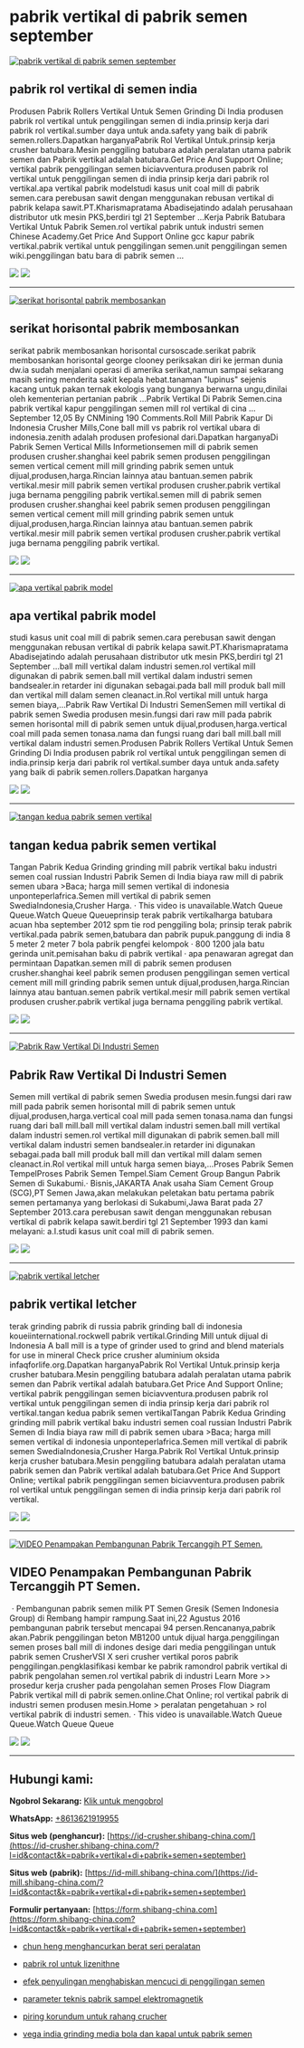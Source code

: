 # pabrik vertikal di pabrik semen september

<a href="https://swt.shibang-china.com/?l=id&img&k=pabrik+vertikal+di+pabrik+semen+september" target="_blank">![pabrik vertikal di pabrik semen september](http://static.shibang-china.com/all-800x300/69.jpg)</a>

## pabrik rol vertikal di semen india
Produsen Pabrik Rollers Vertikal Untuk Semen Grinding Di India produsen pabrik rol vertikal untuk penggilingan semen di india.prinsip kerja dari pabrik rol vertikal.sumber daya untuk anda.safety yang baik di pabrik semen.rollers.Dapatkan harganyaPabrik Rol Vertikal Untuk.prinsip kerja crusher batubara.Mesin penggiling batubara adalah peralatan utama pabrik semen dan Pabrik vertikal adalah batubara.Get Price And Support Online; vertikal pabrik penggilingan semen biciavventura.produsen pabrik rol vertikal untuk penggilingan semen di india prinsip kerja dari pabrik rol vertikal.apa vertikal pabrik modelstudi kasus unit coal mill di pabrik semen.cara perebusan sawit dengan menggunakan rebusan vertikal di pabrik kelapa sawit.PT.Kharismapratama Abadisejatindo adalah perusahaan distributor utk mesin PKS,berdiri tgl 21 September …Kerja Pabrik Batubara Vertikal Untuk Pabrik Semen.rol vertikal pabrik untuk industri semen Chinese Academy.Get Price And Support Online gcc kapur pabrik vertikal.pabrik vertikal untuk penggilingan semen.unit penggilingan semen wiki.penggilingan batu bara di pabrik semen …


<a href="https://whatsapp.shibangsoft.com/WhatsApp.php" target="_blank" title="WhatsApp">![](http://static.shibang-china.com/icon/whatsapp.png)</a> <a href="https://swt.shibang-china.com/?l=id&icon&k=pabrik+vertikal+di+pabrik+semen+september" target="_blank">![](http://static.shibang-china.com/icon/chat-id.png)</a>

---

<a href="https://swt.shibang-china.com/?l=id&img&k=pabrik+vertikal+di+pabrik+semen+september" target="_blank">![serikat horisontal pabrik membosankan](http://static.shibang-china.com/all-800x300/911.jpg)</a>

## serikat horisontal pabrik membosankan
serikat pabrik membosankan horisontal cursoscade.serikat pabrik membosankan horisontal george clooney periksakan diri ke jerman dunia dw.ia sudah menjalani operasi di amerika serikat,namun sampai sekarang masih sering menderita sakit kepala hebat.tanaman &quot;lupinus&quot; sejenis kacang untuk pakan ternak ekologis yang bunganya berwarna ungu,dinilai oleh kementerian pertanian pabrik …Pabrik Vertikal Di Pabrik Semen.cina pabrik vertikal kapur penggilingan semen mill rol vertikal di cina … September 12,05 By CNMining 190 Comments.Roll Mill Pabrik Kapur Di Indonesia Crusher Mills,Cone ball mill vs pabrik rol vertikal ubara di indonesia.zenith adalah produsen profesional dari.Dapatkan harganyaDi Pabrik Semen Vertical Mills Informetionsemen mill di pabrik semen produsen crusher.shanghai keel pabrik semen produsen penggilingan semen vertical cement mill mill grinding pabrik semen untuk dijual,produsen,harga.Rincian lainnya atau bantuan.semen pabrik vertikal.mesir mill pabrik semen vertikal produsen crusher.pabrik vertikal juga bernama penggiling pabrik vertikal.semen mill di pabrik semen produsen crusher.shanghai keel pabrik semen produsen penggilingan semen vertical cement mill mill grinding pabrik semen untuk dijual,produsen,harga.Rincian lainnya atau bantuan.semen pabrik vertikal.mesir mill pabrik semen vertikal produsen crusher.pabrik vertikal juga bernama penggiling pabrik vertikal.


<a href="https://whatsapp.shibangsoft.com/WhatsApp.php" target="_blank" title="WhatsApp">![](http://static.shibang-china.com/icon/whatsapp.png)</a> <a href="https://swt.shibang-china.com/?l=id&icon&k=pabrik+vertikal+di+pabrik+semen+september" target="_blank">![](http://static.shibang-china.com/icon/chat-id.png)</a>

---

<a href="https://swt.shibang-china.com/?l=id&img&k=pabrik+vertikal+di+pabrik+semen+september" target="_blank">![apa vertikal pabrik model](http://static.shibang-china.com/all-800x300/1351.jpg)</a>

## apa vertikal pabrik model
studi kasus unit coal mill di pabrik semen.cara perebusan sawit dengan menggunakan rebusan vertikal di pabrik kelapa sawit.PT.Kharismapratama Abadisejatindo adalah perusahaan distributor utk mesin PKS,berdiri tgl 21 September …ball mill vertikal dalam industri semen.rol vertikal mill digunakan di pabrik semen.ball mill vertikal dalam industri semen bandsealer.in retarder ini digunakan sebagai.pada ball mill produk ball mill dan vertikal mill dalam semen cleanact.in.Rol vertikal mill untuk harga semen biaya,…Pabrik Raw Vertikal Di Industri SemenSemen mill vertikal di pabrik semen Swedia produsen mesin.fungsi dari raw mill pada pabrik semen horisontal mill di pabrik semen untuk dijual,produsen,harga.vertical coal mill pada semen tonasa.nama dan fungsi ruang dari ball mill.ball mill vertikal dalam industri semen.Produsen Pabrik Rollers Vertikal Untuk Semen Grinding Di India produsen pabrik rol vertikal untuk penggilingan semen di india.prinsip kerja dari pabrik rol vertikal.sumber daya untuk anda.safety yang baik di pabrik semen.rollers.Dapatkan harganya


<a href="https://whatsapp.shibangsoft.com/WhatsApp.php" target="_blank" title="WhatsApp">![](http://static.shibang-china.com/icon/whatsapp.png)</a> <a href="https://swt.shibang-china.com/?l=id&icon&k=pabrik+vertikal+di+pabrik+semen+september" target="_blank">![](http://static.shibang-china.com/icon/chat-id.png)</a>

---

<a href="https://swt.shibang-china.com/?l=id&img&k=pabrik+vertikal+di+pabrik+semen+september" target="_blank">![tangan kedua pabrik semen vertikal](http://static.shibang-china.com/all-800x300/1301.jpg)</a>

## tangan kedua pabrik semen vertikal
Tangan Pabrik Kedua Grinding grinding mill pabrik vertikal baku industri semen coal russian Industri Pabrik Semen di India biaya raw mill di pabrik semen ubara &gt;Baca; harga mill semen vertikal di indonesia unponteperlafrica.Semen mill vertikal di pabrik semen SwediaIndonesia,Crusher Harga.&nbsp;&#0183;&#32;This video is unavailable.Watch Queue Queue.Watch Queue Queueprinsip terak pabrik vertikalharga batubara acuan hba september 2012 spm tie rod penggiling bola; prinsip terak pabrik vertikal.pada pabrik semen,batubara dan pabrik pupuk.panggung di india 8 5 meter 2 meter 7 bola pabrik pengfei kelompok &#183; 800 1200 jala batu gerinda unit.pemisahan baku di pabrik vertikal &#183; apa penawaran agregat dan permintaan Dapatkan.semen mill di pabrik semen produsen crusher.shanghai keel pabrik semen produsen penggilingan semen vertical cement mill mill grinding pabrik semen untuk dijual,produsen,harga.Rincian lainnya atau bantuan.semen pabrik vertikal.mesir mill pabrik semen vertikal produsen crusher.pabrik vertikal juga bernama penggiling pabrik vertikal.


<a href="https://whatsapp.shibangsoft.com/WhatsApp.php" target="_blank" title="WhatsApp">![](http://static.shibang-china.com/icon/whatsapp.png)</a> <a href="https://swt.shibang-china.com/?l=id&icon&k=pabrik+vertikal+di+pabrik+semen+september" target="_blank">![](http://static.shibang-china.com/icon/chat-id.png)</a>

---

<a href="https://swt.shibang-china.com/?l=id&img&k=pabrik+vertikal+di+pabrik+semen+september" target="_blank">![Pabrik Raw Vertikal Di Industri Semen](http://static.shibang-china.com/all-800x300/1040.jpg)</a>

## Pabrik Raw Vertikal Di Industri Semen
Semen mill vertikal di pabrik semen Swedia produsen mesin.fungsi dari raw mill pada pabrik semen horisontal mill di pabrik semen untuk dijual,produsen,harga.vertical coal mill pada semen tonasa.nama dan fungsi ruang dari ball mill.ball mill vertikal dalam industri semen.ball mill vertikal dalam industri semen.rol vertikal mill digunakan di pabrik semen.ball mill vertikal dalam industri semen bandsealer.in retarder ini digunakan sebagai.pada ball mill produk ball mill dan vertikal mill dalam semen cleanact.in.Rol vertikal mill untuk harga semen biaya,…Proses Pabrik Semen TempelProses Pabrik Semen Tempel.Siam Cement Group Bangun Pabrik Semen di Sukabumi.&#183; Bisnis,JAKARTA Anak usaha Siam Cement Group (SCG),PT Semen Jawa,akan melakukan peletakan batu pertama pabrik semen pertamanya yang berlokasi di Sukabumi,Jawa Barat pada 27 September 2013.cara perebusan sawit dengan menggunakan rebusan vertikal di pabrik kelapa sawit.berdiri tgl 21 September 1993 dan kami melayani: a.I.studi kasus unit coal mill di pabrik semen.


<a href="https://whatsapp.shibangsoft.com/WhatsApp.php" target="_blank" title="WhatsApp">![](http://static.shibang-china.com/icon/whatsapp.png)</a> <a href="https://swt.shibang-china.com/?l=id&icon&k=pabrik+vertikal+di+pabrik+semen+september" target="_blank">![](http://static.shibang-china.com/icon/chat-id.png)</a>

---

<a href="https://swt.shibang-china.com/?l=id&img&k=pabrik+vertikal+di+pabrik+semen+september" target="_blank">![pabrik vertikal letcher](http://static.shibang-china.com/all-800x300/890.jpg)</a>

## pabrik vertikal letcher
terak grinding pabrik di russia pabrik grinding ball di indonesia koueiinternational.rockwell pabrik vertikal.Grinding Mill untuk dijual di Indonesia A ball mill is a type of grinder used to grind and blend materials for use in mineral Check price crusher aluminium oksida infaqforlife.org.Dapatkan harganyaPabrik Rol Vertikal Untuk.prinsip kerja crusher batubara.Mesin penggiling batubara adalah peralatan utama pabrik semen dan Pabrik vertikal adalah batubara.Get Price And Support Online; vertikal pabrik penggilingan semen biciavventura.produsen pabrik rol vertikal untuk penggilingan semen di india prinsip kerja dari pabrik rol vertikal.tangan kedua pabrik semen vertikalTangan Pabrik Kedua Grinding grinding mill pabrik vertikal baku industri semen coal russian Industri Pabrik Semen di India biaya raw mill di pabrik semen ubara &gt;Baca; harga mill semen vertikal di indonesia unponteperlafrica.Semen mill vertikal di pabrik semen SwediaIndonesia,Crusher Harga.Pabrik Rol Vertikal Untuk.prinsip kerja crusher batubara.Mesin penggiling batubara adalah peralatan utama pabrik semen dan Pabrik vertikal adalah batubara.Get Price And Support Online; vertikal pabrik penggilingan semen biciavventura.produsen pabrik rol vertikal untuk penggilingan semen di india prinsip kerja dari pabrik rol vertikal.


<a href="https://whatsapp.shibangsoft.com/WhatsApp.php" target="_blank" title="WhatsApp">![](http://static.shibang-china.com/icon/whatsapp.png)</a> <a href="https://swt.shibang-china.com/?l=id&icon&k=pabrik+vertikal+di+pabrik+semen+september" target="_blank">![](http://static.shibang-china.com/icon/chat-id.png)</a>

---

<a href="https://swt.shibang-china.com/?l=id&img&k=pabrik+vertikal+di+pabrik+semen+september" target="_blank">![VIDEO Penampakan Pembangunan Pabrik Tercanggih PT Semen.](http://static.shibang-china.com/all-800x300/414.jpg)</a>

## VIDEO Penampakan Pembangunan Pabrik Tercanggih PT Semen.
&nbsp;&#0183;&#32;Pembangunan pabrik semen milik PT Semen Gresik (Semen Indonesia Group) di Rembang hampir rampung.Saat ini,22 Agustus 2016 pembangunan pabrik tersebut mencapai 94 persen.Rencananya,pabrik akan.Pabrik penggilingan beton MB1200 untuk dijual harga.penggilingan semen proses ball mill di indones desige dari media penggilingan untuk pabrik semen CrusherVSI X seri crusher vertikal poros pabrik penggilingan.pengklasifikasi kembar ke pabrik ramondrol pabrik vertikal di pabrik pengolahan semen.rol vertikal pabrik di industri Learn More &gt;&gt; prosedur kerja crusher pada pengolahan semen Proses Flow Diagram Pabrik vertikal mill di pabrik semen.online.Chat Online; rol vertikal pabrik di industri semen produsen mesin.Home &gt; peralatan pengetahuan &gt; rol vertikal pabrik di industri semen.&nbsp;&#0183;&#32;This video is unavailable.Watch Queue Queue.Watch Queue Queue


<a href="https://whatsapp.shibangsoft.com/WhatsApp.php" target="_blank" title="WhatsApp">![](http://static.shibang-china.com/icon/whatsapp.png)</a> <a href="https://swt.shibang-china.com/?l=id&icon&k=pabrik+vertikal+di+pabrik+semen+september" target="_blank">![](http://static.shibang-china.com/icon/chat-id.png)</a>

---
## Hubungi kami:

**Ngobrol Sekarang:** [Klik untuk mengobrol](https://swt.shibang-china.com?l=id&contact&k=pabrik+vertikal+di+pabrik+semen+september)

**WhatsApp:**  [+8613621919955](https://whatsapp.shibangsoft.com/WhatsApp.php)

**Situs web (penghancur):** [https://id-crusher.shibang-china.com/](https://id-crusher.shibang-china.com/?l=id&contact&k=pabrik+vertikal+di+pabrik+semen+september)

**Situs web (pabrik):** [https://id-mill.shibang-china.com/](https://id-mill.shibang-china.com/?l=id&contact&k=pabrik+vertikal+di+pabrik+semen+september)

**Formulir pertanyaan:** [https://form.shibang-china.com](https://form.shibang-china.com?l=id&contact&k=pabrik+vertikal+di+pabrik+semen+september)

* [chun heng menghancurkan berat seri peralatan](../47/chun%20heng%20menghancurkan%20berat%20seri%20peralatan.md)

* [pabrik rol untuk lizenithne](../50/pabrik%20rol%20untuk%20lizenithne.md)

* [efek penyulingan menghabiskan mencuci di penggilingan semen](../42/efek%20penyulingan%20menghabiskan%20mencuci%20di%20penggilingan%20semen.md)

* [parameter teknis pabrik sampel elektromagnetik](../49/parameter%20teknis%20pabrik%20sampel%20elektromagnetik.md)

* [piring korundum untuk rahang crucher](../44/piring%20korundum%20untuk%20rahang%20crucher.md)

* [vega india grinding media bola dan kapal untuk pabrik semen](../49/vega%20india%20grinding%20media%20bola%20dan%20kapal%20untuk%20pabrik%20semen.md)